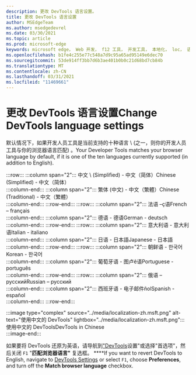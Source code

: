 ```yaml
---
description: 更改 DevTools 语言设置。
title: 更改 DevTools 语言设置
author: MSEdgeTeam
ms.author: msedgedevrel
ms.date: 03/30/2021
ms.topic: article
ms.prod: microsoft-edge
keywords: microsoft edge， Web 开发， f12 工具， 开发工具， 本地化， loc， 语言
ms.openlocfilehash: b1fe4c255e77c548a7d9c95a65ad95149e6dec70
ms.sourcegitcommit: 53de914ff3bb7d6b3ae401b0b0c21d68bd7cb84b
ms.translationtype: MT
ms.contentlocale: zh-CN
ms.lasthandoff: 03/31/2021
ms.locfileid: "11469661"
---
```

# <a name="change-devtools-language-settings"></a><span data-ttu-id="508cb-104">更改 DevTools 语言设置</span><span class="sxs-lookup"><span data-stu-id="508cb-104">Change DevTools language settings</span></span>  

<span data-ttu-id="508cb-105">默认情况下，如果开发人员工具是当前支持的十种语言 \ (之一，则你的开发人员工具与你的浏览器语言匹配) 。</span><span class="sxs-lookup"><span data-stu-id="508cb-105">Your Developer Tools matches your browser language by default, if it is one of the ten languages currently supported \(in addition to English\).</span></span>  

:::row:::
   :::column span="2":::
      <span data-ttu-id="508cb-106">中文 \ (Simplified\) - &#20013;&#25991;&#65288;&#31616;&#20307;&#65289;</span><span class="sxs-lookup"><span data-stu-id="508cb-106">Chinese \(Simplified\) - &#20013;&#25991;&#65288;&#31616;&#20307;&#65289;</span></span>  
   :::column-end:::
   :::column span="2":::
      <span data-ttu-id="508cb-107">繁体 (中文\) - &#20013;&#25991;&#65288;&#32321;&#39636;&#65289;</span><span class="sxs-lookup"><span data-stu-id="508cb-107">Chinese \(Traditional\) - &#20013;&#25991;&#65288;&#32321;&#39636;&#65289;</span></span>  
   :::column-end:::
:::row-end:::
:::row:::
   :::column span="2":::
      <span data-ttu-id="508cb-108">法语 –&#231;语</span><span class="sxs-lookup"><span data-stu-id="508cb-108">French – fran&#231;ais</span></span>  
   :::column-end:::
   :::column span="2":::
      <span data-ttu-id="508cb-109">德语 - 德语</span><span class="sxs-lookup"><span data-stu-id="508cb-109">German - deutsch</span></span>  
   :::column-end:::
:::row-end:::
:::row:::
   :::column span="2":::
      <span data-ttu-id="508cb-110">意大利语 - 意大利语</span><span class="sxs-lookup"><span data-stu-id="508cb-110">Italian - italiano</span></span>  
   :::column-end:::
   :::column span="2":::
      <span data-ttu-id="508cb-111">日语 - &#26085;&#26412;&#35486;</span><span class="sxs-lookup"><span data-stu-id="508cb-111">Japanese - &#26085;&#26412;&#35486;</span></span>  
   :::column-end:::
:::row-end:::
:::row:::
   :::column span="2":::
      <span data-ttu-id="508cb-112">朝鲜语 - &#54620;&#44397;&#50612;</span><span class="sxs-lookup"><span data-stu-id="508cb-112">Korean - &#54620;&#44397;&#50612;</span></span>  
   :::column-end:::
   :::column span="2":::
      <span data-ttu-id="508cb-113">葡萄牙语 - 图卢&#234;语</span><span class="sxs-lookup"><span data-stu-id="508cb-113">Portuguese - portugu&#234;s</span></span>  
   :::column-end:::
:::row-end:::
:::row:::
   :::column span="2":::
      <span data-ttu-id="508cb-114">俄语 – &#1088;&#1091;&#1089;&#1089;&#1082;&#1080;&#1081;</span><span class="sxs-lookup"><span data-stu-id="508cb-114">Russian – &#1088;&#1091;&#1089;&#1089;&#1082;&#1080;&#1081;</span></span>  
   :::column-end:::
   :::column span="2":::
      <span data-ttu-id="508cb-115">西班牙语 - 电子邮件&#241;ol</span><span class="sxs-lookup"><span data-stu-id="508cb-115">Spanish - espa&#241;ol</span></span>  
   :::column-end:::
:::row-end:::  

:::image type="complex" source="../media/localization-zh.msft.png" alt-text="使用中文的 DevTools" lightbox="../media/localization-zh.msft.png":::
   <span data-ttu-id="508cb-117">使用中文的 DevTools</span><span class="sxs-lookup"><span data-stu-id="508cb-117">DevTools in Chinese</span></span>  
:::image-end:::  

<span data-ttu-id="508cb-118">如果要将 DevTools 还原为英语，请导航到["DevTools][DevtoolsCustomizeIndexSettings]设置"或选择"首选项"，然后关闭 `F1` "**匹配浏览器语言"** 复选框。 \*\*\*\*</span><span class="sxs-lookup"><span data-stu-id="508cb-118">If you want to revert DevTools to English, navigate to [DevTools Settings][DevtoolsCustomizeIndexSettings] or select `F1`, choose **Preferences**, and turn off the **Match browser language** checkbox.</span></span>  

<!-- links -->  

[DevtoolsCustomizeIndexSettings]: ./index.md#settings "设置 - 自定义 Microsoft Edge DevTools | Microsoft Docs"  
